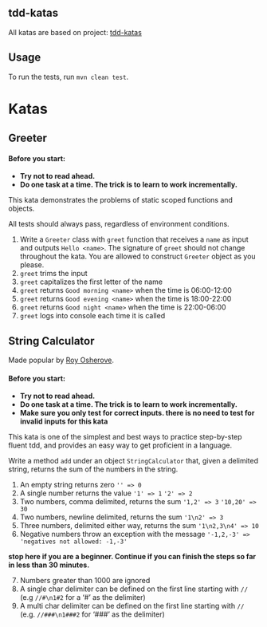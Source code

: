 ## tdd-katas
All katas are based on project: [tdd-katas](https://github.com/wix/tdd-katas)

## Usage
To run the tests, run `mvn clean test`.

# Katas

## Greeter

#### Before you start:
* **Try not to read ahead.**
* **Do one task at a time. The trick is to learn to work incrementally.**

This kata demonstrates the problems of static scoped functions and objects.

All tests should always pass, regardless of environment conditions.

1. Write a `Greeter` class with `greet` function that receives a `name` as input and outputs `Hello <name>`. The signature of `greet` should not change throughout the kata. You are allowed to construct `Greeter` object as you please.
2. `greet` trims the input
3. `greet` capitalizes the first letter of the name
4. `greet` returns `Good morning <name>` when the time is 06:00-12:00
5. `greet` returns `Good evening <name>` when the time is 18:00-22:00
6. `greet` returns `Good night <name>` when the time is 22:00-06:00
7. `greet` logs into console each time it is called

## String Calculator
Made popular by [Roy Osherove](http://osherove.com/tdd-kata-1/).

#### Before you start:
* **Try not to read ahead.**
* **Do one task at a time. The trick is to learn to work incrementally.**
* **Make sure you only test for correct inputs. there is no need to test for invalid inputs for this kata**

This kata is one of the simplest and best ways to practice step-by-step fluent tdd, and provides an easy way to get proficient in a language.

Write a method `add` under an object `StringCalculator` that, given a delimited string, returns the sum of the numbers in the string.

1. An empty string returns zero `'' => 0`
2. A single number returns the value `'1' => 1` `'2' => 2`
3. Two numbers, comma delimited, returns the sum `'1,2' => 3` `'10,20' => 30`
4. Two numbers, newline delimited, returns the sum `'1\n2' => 3`
5. Three numbers, delimited either way, returns the sum `'1\n2,3\n4' => 10`
6. Negative numbers throw an exception with the message `'-1,2,-3' => 'negatives not allowed: -1,-3'`

**stop here if you are a beginner. Continue if you can finish the steps so far in less than 30 minutes.**

7. Numbers greater than 1000 are ignored
8. A single char delimiter can be defined on the first line starting with `//` (e.g `//#\n1#2` for a ‘#’ as the delimiter)
9. A multi char delimiter can be defined on the first line starting with `//` (e.g. `//###\n1###2` for ‘###’ as the delimiter)